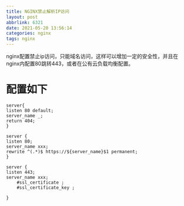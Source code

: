 ```yaml
---
title: NGINX禁止解析IP访问
layout: post
abbrlink: 6321
date: 2021-05-20 13:56:14
categories: nginx
tags: nginx
---
```

nginx配置禁止ip访问，只能域名访问，这样可以增加一定的安全性，并且在nginx内配置80跳转443，或者在公有云负载均衡配置。
<!--more-->


# 配置如下

```
server{ 
listen 80 default; 
server_name _; 
return 404; 
}

server {
listen 80;
server_name xxx;
rewrite ^(.*)$ https://${server_name}$1 permanent;
}

server {
listen 443;
server_name xxx;
    #ssl_certificate ;
    #ssl_certificate_key ;

}
```
